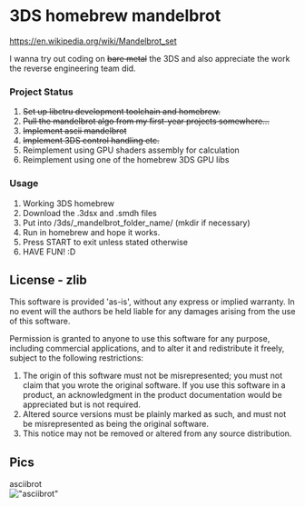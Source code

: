 # 3DS homebrew mandelbrot

<https://en.wikipedia.org/wiki/Mandelbrot_set>

I wanna try out coding on ~~bare metal~~ the 3DS and also appreciate the work the reverse engineering team did.


### Project Status
1. ~~Set up libctru development toolchain and homebrew.~~
2. ~~Pull the mandelbrot algo from my first-year projects somewhere...~~
3. ~~Implement ascii mandelbrot~~
4. ~~Implement 3DS control handling etc.~~
5. Reimplement using GPU shaders assembly for calculation
6. Reimplement using one of the homebrew 3DS GPU libs 

### Usage
1. Working 3DS homebrew
2. Download the .3dsx and .smdh files
3. Put into /3ds/_mandelbrot_folder_name/ (mkdir if necessary)
4. Run in homebrew and hope it works.
5. Press START to exit unless stated otherwise 
6. HAVE FUN! :D


## License - zlib
  This software is provided 'as-is', without any express or implied
  warranty.  In no event will the authors be held liable for any
  damages arising from the use of this software.

  Permission is granted to anyone to use this software for any
  purpose, including commercial applications, and to alter it and
  redistribute it freely, subject to the following restrictions:

  1. The origin of this software must not be misrepresented; you
     must not claim that you wrote the original software. If you use
     this software in a product, an acknowledgment in the product
     documentation would be appreciated but is not required.
  2. Altered source versions must be plainly marked as such, and
     must not be misrepresented as being the original software.
  3. This notice may not be removed or altered from any source
     distribution.
     
## Pics
asciibrot  
!["asciibrot"](http://i.imgur.com/FjPIlRh.jpg)